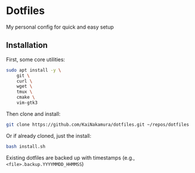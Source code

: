 # Dotfiles

My personal config for quick and easy setup

## Installation

First, some core utilities:

```bash
sudo apt install -y \
    git \
    curl \
    wget \
    tmux \
    cmake \
    vim-gtk3
```

Then clone and install:

```bash
git clone https://github.com/KaiNakamura/dotfiles.git ~/repos/dotfiles && cd ~/repos/dotfiles && bash install.sh
```

Or if already cloned, just the install:

```bash
bash install.sh
```

Existing dotfiles are backed up with timestamps (e.g., `<file>.backup.YYYYMMDD_HHMMSS`)
